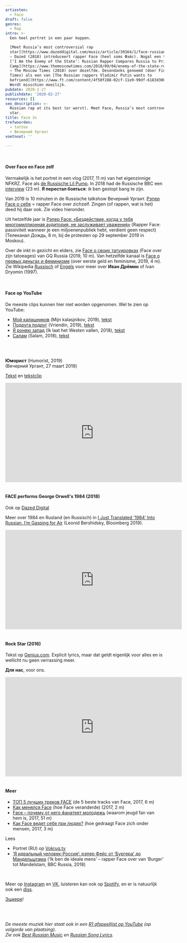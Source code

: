 ```yaml
---
artiesten:
  - Face
draft: false
genres:
  - Rap
intro: >-
  Een heel portret in een paar koppen.

  [Meet Russia’s most controversial rap
  star](https://www.dazeddigital.com/music/article/39164/1/face-russian-rapper-interview)
  – Dazed (2018) introduceert rapper Face (heel soms Фэйс). Nogal een tekst is
  [‘I Am the Enemy of the State’: Russian Rapper Compares Russia to Prison
  Camp](https://www.themoscowtimes.com/2018/09/04/enemy-of-the-state-russian-rapper-compares-russia-to-prison-camp-a62775)
  – The Moscow Times (2018) over dezelfde. Desondanks genoemd (door Financial
  Times) als een van [The Russian rappers Vladimir Putin wants to
  befriend](https://www.ft.com/content/4f50f288-02cf-11e9-99df-6183d3002ee1).
  Wordt misschien moeilijk.
pubdate: 2020-2-27
publishdate: '2020-02-27'
resources: []
seo_description: >-
  Russian rap at its best (or worst). Meet Face, Russia’s most controversial rap
  star.
title: Face 3x
trefwoorden:
  - tattoo
  - Вечерний Ургант
voetnoot: ''

---
```





<br/>

#### Over Face en Face zelf

Vermakelijk is het portret in een vlog (2017, 11 m) van het eigenzinnige NFKRZ. Face als [de Russische Lil Pump](https://youtu.be/wJwXxajR8FE). In 2018 had de Russische BBC een [interview](https://www.youtube.com/watch?v=nTeYn6B39aU) (23 m). **Я перестал бояться**: ik ben gestopt bang te zijn.

 

Van 2019 is 10 minuten in de Russische talkshow Вечерний Ургант. [Рэпер Face о себе](https://youtu.be/kzIoQ9AU8Lg) = rapper Face over zichzelf. Zingen (of rappen, wat is het) deed hij daar ook. Zie video hieronder.


Uit hetzelfde jaar is [Рэпер Face: «Бездействие, когда у тебя многомиллионная аудитория, не заслуживает уважения»](https://www.youtube.com/watch?v=8M1o8A7qo2I) (Rapper Face: passiviteit wanneer je een miljoenenpubliek hebt, verdient geen respect) (Телеканал Дождь, 8 m, bij de protesten op 29 september 2019 in Moskou).


Over de inkt in gezicht en elders, zie [Face о своих татуировках](https://www.youtube.com/watch?v=Ww0qxO3aXGM) (Face over zijn tatoeages) van GQ Russia (2019, 10 m). Van hetzelfde kanaal is [Face о первых деньгах и феминизме](https://www.youtube.com/watch?v=GdQYygLN6Dg) (over eerste geld en feminisme, 2019, 4 m). Zie Wikipedia [Russisch](https://ru.wikipedia.org/wiki/Face) of [Engels](https://en.wikipedia.org/wiki/Face_(rap_artist)) voor meer over **Иван Дрёмин** of Ivan Dryomin (1997).

<br/>

#### Face op YouTube

De meeste clips kunnen hier niet worden opgenomen. Wel te zien op YouTube:

- [Мой калашников](https://youtu.be/pbsPM_VsyRo) (Mijn kalasjnikov, 2019), [tekst](https://genius.com/Face-my-kalashnikov-lyrics)
- [Подруга подруг](https://youtu.be/cl6DvadfGmc) (Vriendin, 2019), [tekst](https://text-pesni.com/pesnya/pokazat/565664245/face/tekst-perevod-pesni-podruga-podrug-fejs/)
- [Я роняю запад](https://youtu.be/ZGEoqPpJQLE) (Ik laat het Westen vallen, 2018), [tekst](https://genius.com/Face-im-dropping-the-west-lyrics)
- [Салам](https://youtu.be/xuGZ2LrMWBc) (Salam, 2018), [tekst](https://genius.com/Face-salaam-lyrics)

<br/>

 <br/>

**Юморист** (Humorist, 2019)  <br/>
(Вечерний Ургант, 27 maart 2019)

[Tekst](https://www.azlyrics.com/lyrics/face/753642.html) en [tekstclip](https://youtu.be/nKZAl4-SUeA) 


<iframe width="560" height="315" src="https://www.youtube.com/embed/02ZqF03309w" frameborder="0" allow="accelerometer; autoplay; encrypted-media; gyroscope; picture-in-picture" allowfullscreen></iframe>  

<br/> 

<br/>

#### FACE performs George Orwell's 1984 (2018)

Ook op [Dazed Digital](https://www.dazeddigital.com/music/article/40085/1/face-russian-rapper-reads-george-orwell-1984)

Meer over 1984 en Rusland (en Russisch) in [I Just Translated ‘1984’ Into Russian. I’m Gasping for Air](https://www.bloomberg.com/opinion/articles/2019-11-26/-1984-by-george-orwell-in-russian-a-translator-s-story) (Leonid Bershidsky, Bloomberg 2019).

 

<iframe width="560" height="315" src="https://www.youtube.com/embed/tFbnc_pbhoo" frameborder="0" allow="accelerometer; autoplay; encrypted-media; gyroscope; picture-in-picture" allowfullscreen></iframe>

 

<br/> 

<br/> 



#### Rock Star (2016)

Tekst op [Genius.com](https://genius.com/Face-rock-star-lyrics). Explicit lyrics, maar dat geldt eigenlijk voor alles en is wellicht nu geen verrassing meer.

**Для нас**, voor ons.

<iframe width="560" height="315" src="https://www.youtube.com/embed/JOuH1TKOER0" frameborder="0" allow="accelerometer; autoplay; encrypted-media; gyroscope; picture-in-picture" allowfullscreen></iframe> 



<br/>


<br/>


#### Meer


- [ТОП 5 лучших треков FACE](https://www.youtube.com/watch?v=5V9iXYbgKRI) (de 5 beste tracks van Face, 2017, 6 m)
- [Как менялся Face](https://www.youtube.com/watch?v=0MEufcOEhvo) (hoe Face veranderde) (2017, 2 m)
- [Face – почему от него фанатеет молодежь](https://www.youtube.com/watch?v=mmid_NMUoFg) (waarom jeugd fan van hem is, 2017, 51 m) 
- [Как Face ведет себя при людях?](https://www.youtube.com/watch?v=KGyvN4wgjOA) (hoe gedraagt Face zich onder mensen, 2017, 3 m)



Lees 

- Portret (RU) op [Vokrug.tv](https://www.vokrug.tv/person/show/ivan_dremin_face/)
- [‘Я идеальный человек-Россия’: рэпер Фейс от ‘Бургера’ до Мандельштама](https://www.bbc.com/russian/features-45440153) (‘Ik ben de ideale mens’ – rapper Face over van ‘Burger’ tot Mandelstam, BBC Russia, 2018)

 <br/>

Meer op [Instagram](https://www.instagram.com/facepublicenemy/) en [VK](https://vk.com/face), luisteren kan ook op [Spotify](https://open.spotify.com/artist/2z20q6EEfm6w6PiIKsgtb3?si=-5bmtXifSWO61fVGkmijOw), en er is natuurlijk ook een [diss](https://youtu.be/TGyHYFHtO08).

[Эщкере](https://thequestion.ru/questions/303644/chto_znachit_eshchkere_4f409d65)!


<br/>

<br/>


*De meeste muziek hier staat ook in een [R1 afspeellijst op YouTube](https://www.youtube.com/playlist?list=PLeE-zqOrSLhxfIpK2vuUJNCKSzyVBi0yM) (op volgorde van plaatsing).* <br/>
*Zie ook [Best Russian Music](https://www.youtube.com/playlist?list=PLeE-zqOrSLhxTFYDvlwUu4hYby9DojwoD) en [Russian Song Lyrics](https://www.youtube.com/playlist?list=PLeE-zqOrSLhzkRCATzT8__oNifBChVHGK).*

